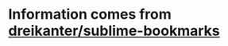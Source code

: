 # Information comes from [dreikanter/sublime-bookmarks](https://github.com/dreikanter/sublime-bookmarks)

